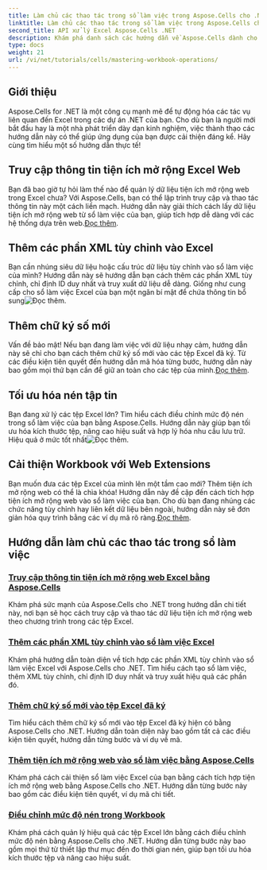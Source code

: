 ```yaml
---
title: Làm chủ các thao tác trong sổ làm việc trong Aspose.Cells cho .NET
linktitle: Làm chủ các thao tác trong sổ làm việc trong Aspose.Cells cho .NET
second_title: API xử lý Excel Aspose.Cells .NET
description: Khám phá danh sách các hướng dẫn về Aspose.Cells dành cho .NET được tuyển chọn kỹ lưỡng, bao gồm hướng dẫn về cách truy cập dữ liệu tiện ích mở rộng web, thêm chữ ký số và điều chỉnh mức độ nén.
type: docs
weight: 21
url: /vi/net/tutorials/cells/mastering-workbook-operations/
---
```

## Giới thiệu

Aspose.Cells for .NET là một công cụ mạnh mẽ để tự động hóa các tác vụ liên quan đến Excel trong các dự án .NET của bạn. Cho dù bạn là người mới bắt đầu hay là một nhà phát triển dày dạn kinh nghiệm, việc thành thạo các hướng dẫn này có thể giúp ứng dụng của bạn được cải thiện đáng kể. Hãy cùng tìm hiểu một số hướng dẫn thực tế!  

## Truy cập thông tin tiện ích mở rộng Excel Web  

Bạn đã bao giờ tự hỏi làm thế nào để quản lý dữ liệu tiện ích mở rộng web trong Excel chưa? Với Aspose.Cells, bạn có thể lập trình truy cập và thao tác thông tin này một cách liền mạch. Hướng dẫn này giải thích cách lấy dữ liệu tiện ích mở rộng web từ sổ làm việc của bạn, giúp tích hợp dễ dàng với các hệ thống dựa trên web.[Đọc thêm](./accessing-excel-web-extension-information/).  

## Thêm các phần XML tùy chỉnh vào Excel  

 Bạn cần nhúng siêu dữ liệu hoặc cấu trúc dữ liệu tùy chỉnh vào sổ làm việc của mình? Hướng dẫn này sẽ hướng dẫn bạn cách thêm các phần XML tùy chỉnh, chỉ định ID duy nhất và truy xuất dữ liệu dễ dàng. Giống như cung cấp cho sổ làm việc Excel của bạn một ngăn bí mật để chứa thông tin bổ sung![Đọc thêm](./add-custom-xml-parts/).  

## Thêm chữ ký số mới  

 Vấn đề bảo mật! Nếu bạn đang làm việc với dữ liệu nhạy cảm, hướng dẫn này sẽ chỉ cho bạn cách thêm chữ ký số mới vào các tệp Excel đã ký. Từ các điều kiện tiên quyết đến hướng dẫn mã hóa từng bước, hướng dẫn này bao gồm mọi thứ bạn cần để giữ an toàn cho các tệp của mình.[Đọc thêm](./adding-new-digital-signature-to-signed-excel-file/).  

## Tối ưu hóa nén tập tin  

Bạn đang xử lý các tệp Excel lớn? Tìm hiểu cách điều chỉnh mức độ nén trong sổ làm việc của bạn bằng Aspose.Cells. Hướng dẫn này giúp bạn tối ưu hóa kích thước tệp, nâng cao hiệu suất và hợp lý hóa nhu cầu lưu trữ. Hiệu quả ở mức tốt nhất![Đọc thêm](./adjusting-compression-level/). 
 
## Cải thiện Workbook với Web Extensions  

 Bạn muốn đưa các tệp Excel của mình lên một tầm cao mới? Thêm tiện ích mở rộng web có thể là chìa khóa! Hướng dẫn này đề cập đến cách tích hợp tiện ích mở rộng web vào sổ làm việc của bạn. Cho dù bạn đang nhúng các chức năng tùy chỉnh hay liên kết dữ liệu bên ngoài, hướng dẫn này sẽ đơn giản hóa quy trình bằng các ví dụ mã rõ ràng.[Đọc thêm](./adding-web-extension/).  

## Hướng dẫn làm chủ các thao tác trong sổ làm việc
### [Truy cập thông tin tiện ích mở rộng web Excel bằng Aspose.Cells](./accessing-excel-web-extension-information/)
Khám phá sức mạnh của Aspose.Cells cho .NET trong hướng dẫn chi tiết này, nơi bạn sẽ học cách truy cập và thao tác dữ liệu tiện ích mở rộng web theo chương trình trong các tệp Excel.
### [Thêm các phần XML tùy chỉnh vào sổ làm việc Excel](./add-custom-xml-parts/)
Khám phá hướng dẫn toàn diện về tích hợp các phần XML tùy chỉnh vào sổ làm việc Excel với Aspose.Cells cho .NET. Tìm hiểu cách tạo sổ làm việc, thêm XML tùy chỉnh, chỉ định ID duy nhất và truy xuất hiệu quả các phần đó.
### [Thêm chữ ký số mới vào tệp Excel đã ký](./adding-new-digital-signature-to-signed-excel-file/)
Tìm hiểu cách thêm chữ ký số mới vào tệp Excel đã ký hiện có bằng Aspose.Cells cho .NET. Hướng dẫn toàn diện này bao gồm tất cả các điều kiện tiên quyết, hướng dẫn từng bước và ví dụ về mã.
### [Thêm tiện ích mở rộng web vào sổ làm việc bằng Aspose.Cells](./adding-web-extension/)
Khám phá cách cải thiện sổ làm việc Excel của bạn bằng cách tích hợp tiện ích mở rộng web bằng Aspose.Cells cho .NET. Hướng dẫn từng bước này bao gồm các điều kiện tiên quyết, ví dụ mã chi tiết.
### [Điều chỉnh mức độ nén trong Workbook](./adjusting-compression-level/)
Khám phá cách quản lý hiệu quả các tệp Excel lớn bằng cách điều chỉnh mức độ nén bằng Aspose.Cells cho .NET. Hướng dẫn từng bước này bao gồm mọi thứ từ thiết lập thư mục đến đo thời gian nén, giúp bạn tối ưu hóa kích thước tệp và nâng cao hiệu suất.